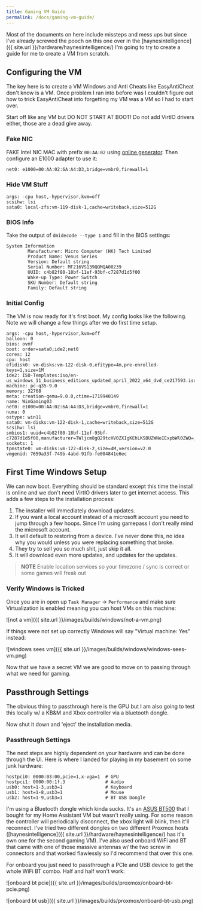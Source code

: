 ```yaml
---
title: Gaming VM Guide 
permalink: /docs/gaming-vm-guide/
---
```


Most of the documents on here include missteps and mess ups but since I've already screwed the pooch on this one over in the [haynesintelligence]({{ site.url }}/hardware/haynesintelligence/) I'm going to try to create a guide for me to create a VM from scratch.

## Configuring the VM

The key here is to create a VM Windows and Anti Cheats like EasyAntiCheat don't know is a VM. Once problem I ran into before was I couldn't figure out how to trick EasyAntiCheat into forgetting my VM was a VM so I had to start over.

Start off like any VM but DO NOT START AT BOOT! Do not add VirtIO drivers either, those are a dead give away.

### Fake NIC

FAKE Intel NIC MAC with prefix `00:AA:02` using [online generator](https://dnschecker.org/mac-address-generator.php). Then configure an E1000 adapter to use it:

```
net0: e1000=00:AA:02:6A:A4:D3,bridge=vmbr0,firewall=1
```

### Hide VM Stuff

```
args: -cpu host,-hypervisor,kvm=off
scsihw: lsi
sata0: local-zfs:vm-119-disk-1,cache=writeback,size=512G
```

### BIOS Info

Take the output of `dmidecode --type 1` and fill in the BIOS settings:

```
System Information
        Manufacturer: Micro Computer (HK) Tech Limited
        Product Name: Venus Series
        Version: Default string
        Serial Number: MF216VS139QQMQA00239
        UUID: c4b82f80-18bf-11ef-93bf-c7287d1d5f00
        Wake-up Type: Power Switch
        SKU Number: Default string
        Family: Default string
```

### Initial Config

The VM is now ready for it's first boot. My config looks like the following. Note we will change a few things after we do first time setup.

```
args: -cpu host,-hypervisor,kvm=off
balloon: 0
bios: ovmf
boot: order=sata0;ide2;net0
cores: 12
cpu: host
efidisk0: vm-disks:vm-122-disk-0,efitype=4m,pre-enrolled-keys=1,size=1M
ide2: ISO-Templates:iso/en-us_windows_11_business_editions_updated_april_2022_x64_dvd_ce217593.iso,media=cdrom,size=5460642K
machine: pc-q35-9.0
memory: 32768
meta: creation-qemu=9.0.0,ctime=1719940149
name: WinGaming03
net0: e1000=00:AA:02:6A:A4:D3,bridge=vmbr0,firewall=1
numa: 0
ostype: win11
sata0: vm-disks:vm-122-disk-1,cache=writeback,size=512G
scsihw: lsi
smbios1: uuid=c4b82f80-18bf-11ef-93bf-c7287d1d5f00,manufacturer=TWljcm8gQ29tcHV0ZXIgKEhLKSBUZWNoIExpbWl0ZWQ=,product=VmVudXMgU2VyaWVz,version=RGVmYXVsdCBzdHJpbmc=,serial=TUYyMTZWUzEzOVFRTVFBMDAyMzk=,sku=RGVmYXVsdCBzdHJpbmc=,family=RGVmYXVsdCBzdHJpbmc=,base64=1
sockets: 1
tpmstate0: vm-disks:vm-122-disk-2,size=4M,version=v2.0
vmgenid: 7659a33f-749b-4abd-91fb-fe004841e6ec
```

## First Time Windows Setup

We can now boot. Everything should be standard except this time the install is online and we don't need VirtIO drivers later to get internet access. This adds a few steps to the installation process:

1. The installer will immediately download updates.
2. If you want a local account instead of a microsoft account you need to jump through a few hoops. Since I'm using gamepass I don't really mind the microsoft account. 
3. It will default to restoring from a device. I've never done this, no idea why you would unless you were replacing something that broke. 
4. They try to sell you so much shit, just skip it all. 
5. It will download even more updates, and updates for the updates.

> **NOTE** Enable location services so your timezone / sync is correct or some games will freak out

### Verify Windows is Tricked

Once you are in open up `Task Manager` -> `Performance` and make sure Virtualization is enabled meaning you can host VMs on this machine:

![not a vm]({{ site.url }}/images/builds/windows/not-a-vm.png)

If things were not set up correctly Windows will say "Virtual machine: Yes" instead:

![windows sees vm]({{ site.url }}/images/builds/windows/windows-sees-vm.png)

Now that we have a secret VM we are good to move on to passing through what we need for gaming.

## Passthrough Settings

The obvious thing to passthrough here is the GPU but I am also going to test this locally w/ a KB&M and Xbox controller via a bluetooth dongle. 

Now shut it down and 'eject' the installation media.

### Passthrough Settings

The next steps are highly dependent on your hardware and can be done through the UI. Here is where I landed for playing in my basement on some junk hardware:

```
hostpci0: 0000:03:00,pcie=1,x-vga=1  # GPU
hostpci1: 0000:00:1f.3               # Audio 
usb0: host=1-3,usb3=1                # Keyboard
usb1: host=1-8,usb3=1                # Mouse
usb2: host=1-9,usb3=1                # BT USB Dongle
```

I'm using a Bluetooth dongle which kinda sucks. It's an [ASUS BT500](https://www.asus.com/us/networking-iot-servers/adapters/all-series/usb-bt500/) that I bought for my Home Assistant VM but wasn't really using. For some reason the controller will periodically disconnect, the xbox light will blink, then it'll reconnect. I've tried two different dongles on two different Proxmox hosts ([haynesintelligence]({{ site.url }}/hardware/haynesintelligence/) has it's own one for the second gaming VM). I've also used onboard WiFi and BT that came with one of those massive antennas w/ the two screw in connectors and that worked flawlessly so I'd recommend that over this one. 

For onboard you just need to passthrough a PCIe and USB device to get the whole WiFi BT combo. Half and half won't work:

![onboard bt pcie]({{ site.url }}/images/builds/proxmox/onboard-bt-pcie.png)

![onboard bt usb]({{ site.url }}/images/builds/proxmox/onboard-bt-usb.png)

